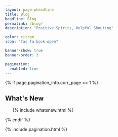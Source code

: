 ```yaml
---
layout: page-wheadline
title: Blog
headline: Blog
permalink: /blog/
description: "Positive Spirits, Helpful Shouting"

color: citron
icon: "fas fa-book-open"

banner-show: true
banner-order: 3

pagination:
  enabled: true
---
```


{% if page.pagination_info.curr_page == 1 %}
<div class="blurb news">
  <h2>What's New</h2>
    <ul>
      {% include whatsnew.html %}
    </ul>
</div>
{% endif %}

{% include pagination.html %}
